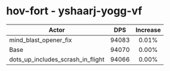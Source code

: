 # hov-fort - yshaarj-yogg-vf
| Actor | DPS | Increase |
|---|:---:|:---:|
|mind_blast_opener_fix|94083|0.01%|
|Base|94070|0.00%|
|dots_up_includes_scrash_in_flight|94066|0.00%|
